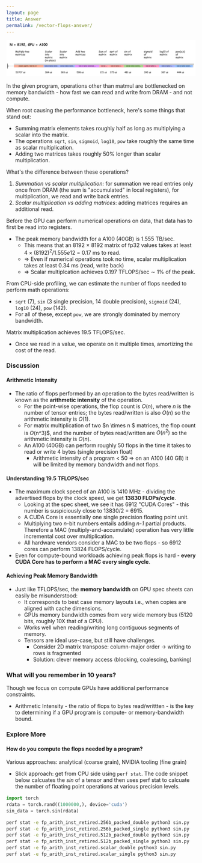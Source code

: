 ```yaml
---
layout: page
title: Answer
permalink: /vector-flops-answer/
---
```


<p align = "center">
  <a href="/vector_flops/assorted_flops.jpg">
    <img src = "/vector_flops/assorted_flops.jpg">
  </a>
</p>


In the given program, operations other than matmul are bottlenecked on memory bandwidth - how fast
we can read and write from DRAM - and not compute.

When root causing the performance bottleneck, here's some things that stand out:
 - Summing matrix elements takes roughly half as long as multiplying a scalar into the matrix.
 - The operations `sqrt`, `sin`, `sigmoid`, `log10`, `pow` take roughly the same time as scalar
   multiplication.
 - Adding two matrices takes roughly 50% longer than scalar multiplication.

What's the difference between these operations?
  1. *Summation vs scalar multiplication:* for summation we read entries only once from DRAM (the
     sum is "accumulated" in local registers), for multiplication, we read and write back entries.
  1. *Scalar multiplication vs adding matrices*: adding matrices requires an additional read.

Before the GPU can perform numerical operations on data, that data has to first be read into
registers.
  - The peak memory bandwidth for a A100 (40GB) is 1.555 TB/sec.
    - This means that an 8192 $\times$ 8192 matrix of fp32 values takes at least $4 \times
      (8192)^2/1.555e12$ = 0.17 ms to read.
    - => Even if numerical operations took no time, scalar multiplication takes at least 0.34 ms
      (read, write back)
    - => Scalar multiplcation achieves 0.197 TFLOPS/sec $\sim$ 1% of the peak.

From CPU-side profiling, we can estimate the number of flops needed to perform math operations:
  - `sqrt` (7), `sin` (3 single precision, 14 double precision), `sigmoid` (24), `log10` (24), `pow`
    (142).
  - For all of these, except `pow`, we are strongly dominated by memory bandwidth.

Matrix multiplication achieves 19.5 TFLOPS/sec.
   - Once we read in a value, we operate on it multiple times, amortizing the cost of the read.

### Discussion

#### Arithmetic Intensity
- The ratio of flops performed by an operation to the bytes read/written is known as the
  **arithmetic intensity** of the operation.
  - For the point-wise operations, the flop count is $O(n)$, where $n$ is the number of tensor
    entries; the bytes read/written is also $O(n)$ so the arithmetic intensity is $O(1)$.
  - For matrix multiplication of two $n \times n $ matrices, the flop count is $O($n^3)$, and the
    number of bytes read/written are $O(n^2)$ so the arithmetic intensity is $O(n)$.
  - An A100 (40GB) can perform roughly 50 flops in the time it takes to read or write 4 bytes
    (single precision float)
    - Arithmetic intensity of a program < 50 => on an A100 (40 GB) it will be limited by memory
      bandwidth and not flops.

#### Understanding 19.5 TFLOPS/sec
- The maximum clock speed of an A100 is 1410 MHz - dividing the advertised flops by the clock speed,
  we get **13830 FLOPs/cycle**.
  - Looking at the spec sheet, we see it has 6912 "CUDA Cores" - this number is suspiciously close
    to 13830/2 = 6915.
  - A CUDA Core is essentially one single precision floating point unit.
  - Multiplying two *n*-bit numbers entails adding *n-1* partial products. Therefore a MAC
    (multiply-and-accumulate) operation has very little incremental cost over multiplication.
  - All hardware vendors consider a MAC to be two flops - so 6912 cores can perform 13824
    FLOPS/cycle.
- Even for compute-bound workloads achieving peak flops is hard - **every CUDA Core has to perform a
  MAC every single cycle**.

#### Achieving Peak Memory Bandwidth
- Just like TFLOPS/sec, the **memory bandwidth** on GPU spec sheets can easily be misunderstood:
  - It corresponds to best case memory layouts i.e., when copies are aligned with cache dimensions.
  - GPUs memory bandwidth comes from very wide memory bus (5120 bits, roughly 10X that of a CPU).
  - Works well when reading/writing long contiguous segments of memory.
  - Tensors are ideal use-case, but still have challenges.
    - Consider 2D matrix transpose: column-major order -> writing to rows is fragmented
    - Solution: clever memory access (blocking, coalescing, banking)

### What will you remember in 10 years?

Though we focus on compute GPUs have additional performance constraints.
 - Arithmetic Intensity - the ratio of flops to bytes read/writtten - is the key to determining if a
   GPU program is compute- or memory-bandwidth bound.

### Explore More

#### How do you compute the flops needed by a program?

Various approaches: analytical (coarse grain), NVIDIA tooling (fine grain)
  - Slick approach: get from CPU side using `perf stat`. The code snippet below calcuates the $sin$ of a
    tensor and then uses perf stat to calcuate the number of floating point operations at various
    precision levels.

``` python
import torch
rdata = torch.rand((1000000,), device='cuda')
sin_data = torch.sin(rdata)
```

``` bash
perf stat -e fp_arith_inst_retired.256b_packed_double python3 sin.py
perf stat -e fp_arith_inst_retired.256b_packed_single python3 sin.py
perf stat -e fp_arith_inst_retired.512b_packed_double python3 sin.py
perf stat -e fp_arith_inst_retired.512b_packed_single python3 sin.py
perf stat -e fp_arith_inst_retired.scalar_double python3 sin.py
perf stat -e fp_arith_inst_retired.scalar_single python3 sin.py
```
